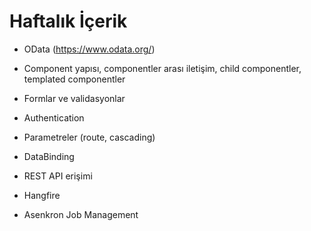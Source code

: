 ﻿# Haftalık İçerik

- OData (https://www.odata.org/)

- Component yapısı, componentler arası iletişim, child componentler, templated componentler

- Formlar ve validasyonlar

- Authentication

- Parametreler (route, cascading)

- DataBinding

- REST API erişimi

- Hangfire

- Asenkron Job Management